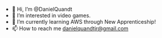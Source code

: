 - 👋 Hi, I’m @DanielQuandt
- 👀 I’m interested in video games.
- 🌱 I’m currently learning AWS through New Apprenticeship!
- 📫 How to reach me danielquandtjr@gmail.com
<!---
DanielQuandt/DanielQuandt is a ✨ special ✨ repository because its `README.md` (this file) appears on your GitHub profile.
You can click the Preview link to take a look at your changes.
--->
